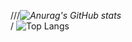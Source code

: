 ///*![Anurag's GitHub stats](https://github-readme-stats.vercel.app/api?username=ChanMinKhant&show_icons=true&theme=Gradient)<br>*/
![Top Langs](https://github-readme-stats.vercel.app/api/top-langs/?username=ChanMinKhant&hide_progress=true)
